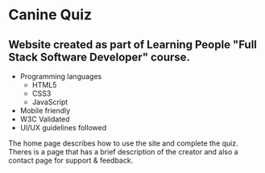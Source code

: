 # Canine Quiz

## Website created as part of Learning People "Full Stack Software Developer" course.

- Programming languages
  - HTML5
  - CSS3
  - JavaScript
- Mobile friendly
- W3C Validated
- UI/UX guidelines followed

The home page describes how to use the site and complete the quiz. Theres is a page that has a brief description of the creator and also a contact page for support & feedback.
